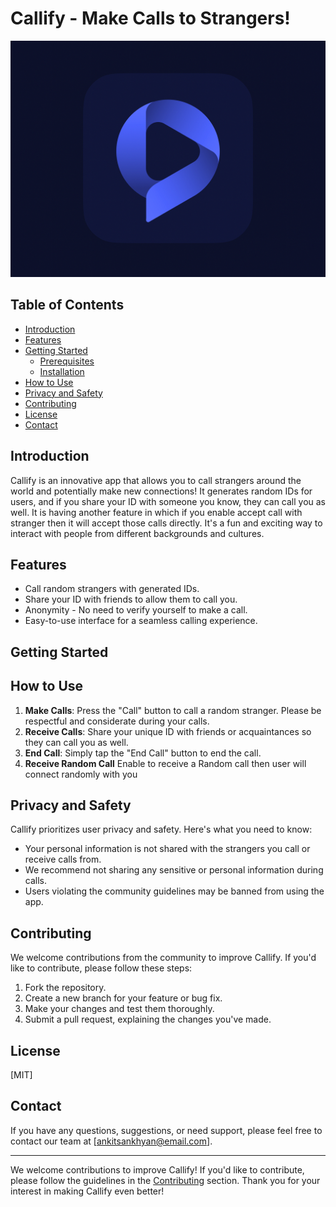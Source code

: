 # Callify - Make Calls to Strangers!

![Callify Logo](./public/utils/images/logo.png) <!-- Optional: You can add a logo here -->

## Table of Contents
- [Introduction](#introduction)
- [Features](#features)
- [Getting Started](#getting-started)
  - [Prerequisites](#prerequisites)
  - [Installation](#installation)
- [How to Use](#how-to-use)
- [Privacy and Safety](#privacy-and-safety)
- [Contributing](#contributing)
- [License](#license)
- [Contact](#contact)

## Introduction

Callify is an innovative app that allows you to call strangers around the world and potentially make new connections! It generates random IDs for users, and if you share your ID with someone you know, they can call you
as well. It is having another feature in which if you enable accept call with stranger then it will accept those calls directly. It's a fun and exciting way to interact with people from different backgrounds and cultures.

## Features

- Call random strangers with generated IDs.
- Share your ID with friends to allow them to call you.
- Anonymity - No need to verify yourself to make a call.
- Easy-to-use interface for a seamless calling experience.

## Getting Started

## How to Use

1. **Make Calls**: Press the "Call" button to call a random stranger. Please be respectful and considerate during your calls.
2. **Receive Calls**: Share your unique ID with friends or acquaintances so they can call you as well.
3. **End Call**: Simply tap the "End Call" button to end the call.
4. **Receive Random Call** Enable to receive a Random call then user will connect randomly with you

## Privacy and Safety

Callify prioritizes user privacy and safety. Here's what you need to know:

- Your personal information is not shared with the strangers you call or receive calls from.
- We recommend not sharing any sensitive or personal information during calls.
- Users violating the community guidelines may be banned from using the app.

## Contributing

We welcome contributions from the community to improve Callify. If you'd like to contribute, please follow these steps:

1. Fork the repository.
2. Create a new branch for your feature or bug fix.
3. Make your changes and test them thoroughly.
4. Submit a pull request, explaining the changes you've made.

## License

[MIT]

## Contact

If you have any questions, suggestions, or need support, please feel free to contact our team at [ankitsankhyan@email.com].

---

We welcome contributions to improve Callify! If you'd like to contribute, please follow the guidelines in the [Contributing](#contributing) section. Thank you for your interest in making Callify even better!
